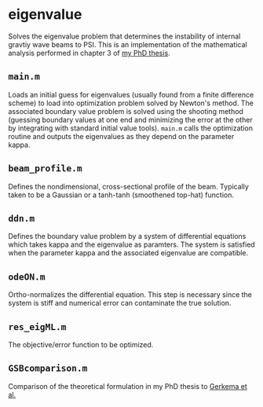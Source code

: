 # eigenvalue
Solves the eigenvalue problem that determines the instability of internal gravtiy wave beams to PSI.  This is an implementation of the mathematical analysis performed in chapter 3 of [my PhD thesis](https://dspace.mit.edu/handle/1721.1/100060).

## `main.m`
Loads an initial guess for eigenvalues (usually found from a finite difference scheme) to load into optimization problem solved by Newton's method.  The associated boundary value problem is solved using the shooting method (guessing boundary values at one end and minimizing the error at the other by integrating with standard initial value tools).  `main.m` calls the optimization routine and outputs the eigenvalues as they depend on the parameter kappa.

## `beam_profile.m`
Defines the nondimensional, cross-sectional profile of the beam.  Typically taken to be a Gaussian or a tanh-tanh (smoothened top-hat) function.

## `ddn.m`
Defines the boundary value problem by a system of differential equations which takes kappa and the eigenvalue as paramters.  The system is satisfied when the parameter kappa and the associated eigenvalue are compatible.

## `odeON.m`
Ortho-normalizes the differential equation.  This step is necessary since the system is stiff and numerical error can contaminate the true solution.

## `res_eigML.m`
The objective/error function to be optimized.

## `GSBcomparison.m`
Comparison of the theoretical formulation in my PhD thesis to [Gerkema et al.](http://onlinelibrary.wiley.com/doi/10.1029/2005GL025105/full)
